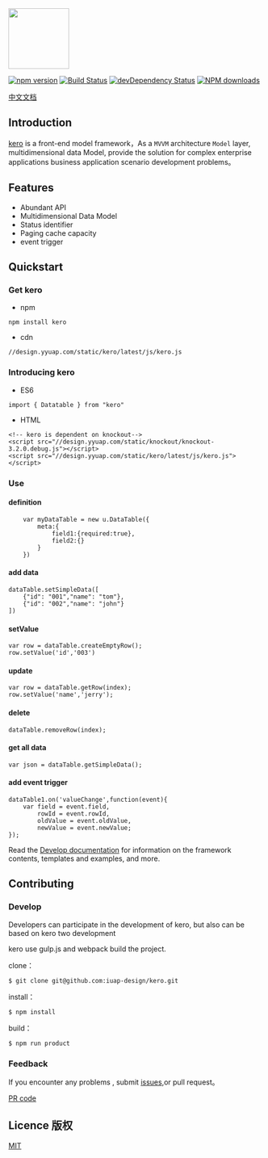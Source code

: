 <img src="http://tinper.org/assets/images/kero.png" width="120" style="max-width:100%;"/>


[![npm version](https://img.shields.io/npm/v/kero.svg)](https://www.npmjs.com/package/kero)
[![Build Status](https://img.shields.io/travis/iuap-design/kero/master.svg)](https://travis-ci.org/iuap-design/kero)
[![devDependency Status](https://img.shields.io/david/dev/iuap-design/kero.svg)](https://david-dm.org/iuap-design/kero#info=devDependencies)
[![NPM downloads](http://img.shields.io/npm/dm/kero.svg?style=flat)](https://npmjs.org/package/kero)


[中文文档](./README_CN.md)
##  Introduction
[kero](http://tinper.org/dist/kero/index.html) is a front-end model framework，As a ` MVVM ` architecture ` Model ` layer, multidimensional data Model, provide the solution for complex enterprise applications business application scenario development problems。


## Features

* Abundant API
* Multidimensional Data Model 
* Status identifier
* Paging cache capacity
* event trigger


## Quickstart


### Get kero

- npm

```
npm install kero
```
* cdn 
```
//design.yyuap.com/static/kero/latest/js/kero.js
```
### Introducing kero

- ES6
```
import { Datatable } from "kero"

```
* HTML

```
<!-- kero is dependent on knockout-->
<script src="//design.yyuap.com/static/knockout/knockout-3.2.0.debug.js"></script>
<script src="//design.yyuap.com/static/kero/latest/js/kero.js"></script>
```

### Use

#### definition


		var myDataTable = new u.DataTable({
			meta:{
				field1:{required:true},
				field2:{}
			}
		})





####  add data


    dataTable.setSimpleData([
        {"id": "001","name": "tom"},
        {"id": "002","name": "john"}
    ])



#### setValue

	var row = dataTable.createEmptyRow();
	row.setValue('id','003')


#### update

	var row = dataTable.getRow(index);
	row.setValue('name','jerry');


#### delete

	dataTable.removeRow(index);

#### get all data

	var json = dataTable.getSimpleData();

#### add event trigger

```
dataTable1.on('valueChange',function(event){
	var field = event.field,
		rowId = event.rowId,
		oldValue = event.oldValue,
		newValue = event.newValue;
});
```

Read the [Develop documentation](http://tinper.org/dist/kero/docs/overview.html) for information on the framework contents, templates and examples, and more.


## Contributing

### Develop

Developers can participate in the development of kero,  but also can be based on kero two development


kero use gulp.js and webpack build the project.


clone：

```
$ git clone git@github.com:iuap-design/kero.git
```

install：

```
$ npm install
```

build：

```
$ npm run product
```

### Feedback

If you encounter any problems , submit [issues](https://github.com/iuap-design/kero/issues),or pull request。

[PR code](CONTRIBUTING.md)


## Licence 版权

[MIT](./LICENSE)
